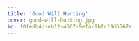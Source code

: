 ```yaml
---
title: 'Good Will Hunting'
cover: good-will-hunting.jpg
id: f0fedb4c-eb12-4567-9efa-9bfcf9d6567e
---
```

